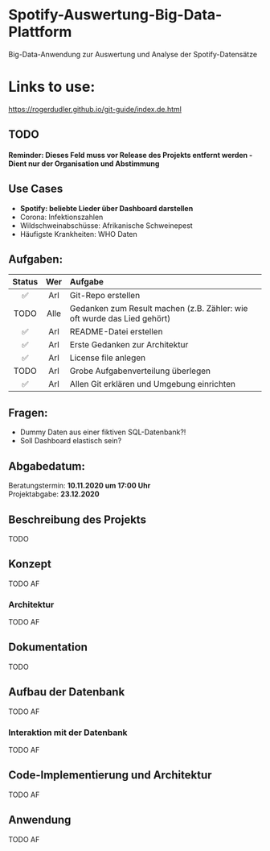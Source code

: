 # Spotify-Auswertung-Big-Data-Plattform

Big-Data-Anwendung zur Auswertung und Analyse der Spotify-Datensätze

# Links to use:

https://rogerdudler.github.io/git-guide/index.de.html

## TODO

#### Reminder: Dieses Feld muss vor Release des Projekts entfernt werden - Dient nur der Organisation und Abstimmung

## Use Cases

- **Spotify: beliebte Lieder über Dashboard darstellen**
- Corona: Infektionszahlen
- Wildschweinabschüsse: Afrikanische Schweinepest
- Häufigste Krankheiten: WHO Daten

## Aufgaben:

|       Status       | Wer  | Aufgabe                                                                 |
| :----------------: | :--: | :---------------------------------------------------------------------- |
| :white_check_mark: | Arl  | Git-Repo erstellen                                                      |
|        TODO        | Alle | Gedanken zum Result machen (z.B. Zähler: wie oft wurde das Lied gehört) |
| :white_check_mark: | Arl  | README-Datei erstellen                                                  |
| :white_check_mark: | Arl  | Erste Gedanken zur Architektur                                          |
| :white_check_mark: | Arl  | License file anlegen                                                    |
|        TODO        | Arl  | Grobe Aufgabenverteilung überlegen                                      |
| :white_check_mark: | Arl  | Allen Git erklären und Umgebung einrichten                              |

## Fragen:

- Dummy Daten aus einer fiktiven SQL-Datenbank?!
- Soll Dashboard elastisch sein?

## Abgabedatum:

Beratungstermin: **10.11.2020 um 17:00 Uhr** <br/>
Projektabgabe: **23.12.2020**

## Beschreibung des Projekts

TODO

## Konzept

TODO AF

### Architektur

TODO AF

## Dokumentation

TODO

## Aufbau der Datenbank

TODO AF

### Interaktion mit der Datenbank

TODO AF

## Code-Implementierung und Architektur

TODO AF

## Anwendung

TODO AF
